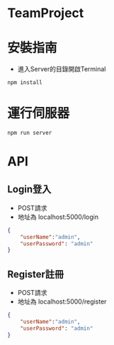 # TeamProject

# 安裝指南

- 進入Server的目錄開啟Terminal

```bash
npm install
```

# 運行伺服器

```bash
npm run server
```

# API

## Login登入

- POST請求
- 地址為 localhost:5000/login

```json
{
    "userName":"admin",
    "userPassword": "admin"
}
```

## Register註冊

- POST請求
- 地址為 localhost:5000/register

```json
{
    "userName":"admin",
    "userPassword": "admin"
}
```
